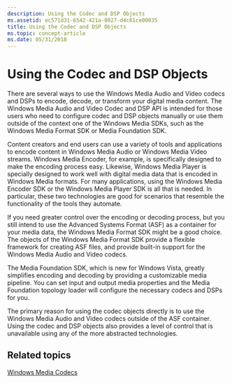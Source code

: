 ```yaml
---
description: Using the Codec and DSP Objects
ms.assetid: ec571d31-6542-421a-8027-d4c61ce00035
title: Using the Codec and DSP Objects
ms.topic: concept-article
ms.date: 05/31/2018
---
```


# Using the Codec and DSP Objects

There are several ways to use the Windows Media Audio and Video codecs and DSPs to encode, decode, or transform your digital media content. The Windows Media Audio and Video Codec and DSP API is intended for those users who need to configure codec and DSP objects manually or use them outside of the context one of the Windows Media SDKs, such as the Windows Media Format SDK or Media Foundation SDK.

Content creators and end users can use a variety of tools and applications to encode content in Windows Media Audio or Windows Media Video streams. Windows Media Encoder, for example, is specifically designed to make the encoding process easy. Likewise, Windows Media Player is specially designed to work well with digital media data that is encoded in Windows Media formats. For many applications, using the Windows Media Encoder SDK or the Windows Media Player SDK is all that is needed. In particular, these two technologies are good for scenarios that resemble the functionality of the tools they automate.

If you need greater control over the encoding or decoding process, but you still intend to use the Advanced Systems Format (ASF) as a container for your media data, the Windows Media Format SDK might be a good choice. The objects of the Windows Media Format SDK provide a flexible framework for creating ASF files, and provide built-in support for the Windows Media Audio and Video codecs.

The Media Foundation SDK, which is new for Windows Vista, greatly simplifies encoding and decoding by providing a customizable media pipeline. You can set input and output media properties and the Media Foundation topology loader will configure the necessary codecs and DSPs for you.

The primary reason for using the codec objects directly is to use the Windows Media Audio and Video codecs outside of the ASF container. Using the codec and DSP objects also provides a level of control that is unavailable using any of the more abstracted technologies.

## Related topics

<dl> <dt>

[Windows Media Codecs](windows-media-codecs.md)
</dt> </dl>

 

 



